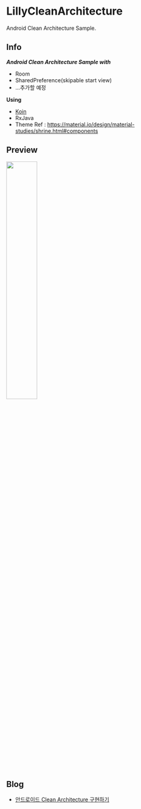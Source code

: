 # LillyCleanArchitecture
Android Clean Architecture Sample.

## Info

***Android Clean Architecture Sample with***
- Room
- SharedPreference(skipable start view)
- ...추가할 예정

 **Using**
  - [Koin](https://github.com/InsertKoinIO/koin)
  - RxJava
  - Theme Ref : https://material.io/design/material-studies/shrine.html#components


## Preview

<img src = "https://github.com/DDANGEUN/LillyCleanArchitecture/blob/main/LillyCleanArchitecture.gif" width="40%">

　  

## Blog

- [안드로이드 Clean Architecture 구현하기](https://ddangeun.tistory.com/138)

